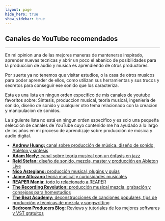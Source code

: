 ```yaml
---
layout: page
hide_hero: true
show_sidebar: true
---
```


## Canales de YouTube recomendados

---

En mi opinion una de las mejores maneras de mantenerse
inspirado, aprender nuevas tecnicas y abrir un poco el abanico
de posibilidades para la produccion de audio y musica es
aprendiendo de otros productores.

Por suerte ya no tenemos que visitar estudios, o la casa de
otros musicos para poder aprender de ellos, como utilizan sus
herramientas y sus trucos y secretos para conseguir ese sonido
que los caracteriza.

Esta es una lista en ningun orden especifico de mis canales de
youtube favoritos sobre: Sintesis, produccion musical, teoria
musical, ingenieria de sonido, diseño de sonido y cualquier otro
tema relacionado con la creacion y manipulacion de sonidos.

La siguiente lista no está en ningun orden específico y es solo una
pequeña selección de canales de YouTube cuyo contenido me ha ayudado
a lo largo de los años en mi proceso de aprendizaje sobre producción
de música y audio digital.

<ul>
    <li>
        <a
            class="has-text-dark"
            href="https://www.youtube.com/user/songstowearpantsto"
            target="_blank"
            ><strong>Andrew Huang:</strong> canal sobre producción de
            música, diseño de sonido, Ableton y síntesis</a
        >
    </li>
    <li>
        <a
            class="has-text-dark"
            href="https://www.youtube.com/user/havic5"
            target="_blank"
        ><strong>Adam Neely:</strong> canal sobre teoria musical    con
            un énfasis en jazz</a
        >
    </li>
    <li>
        <a
            class="has-text-dark"
            href="https://www.youtube.com/user/reidiculousremix"
            target="_blank"
            ><strong>Reid Stefan:</strong> diseño de sonido, mezcla,
            master y producción en Ableton Live
        </a>
    </li>
    <li>
        <a
            class="has-text-dark"
        href="https://www.youtube.com/channel/  UCEkUr7EAx4LwIv2gp2pwvPQ"
            target="_blank"
            ><strong>Nico Astegiano:</strong> producción musical,
            plugins y guías</a
        >
    </li>
    <li>
        <a
            class="has-text-dark"
        href="https://www.youtube.com/channel/  UCa3DVlGH2_QhvwuWlPa6MDQ"
            target="_blank"
            ><strong>Jaime Altozano</strong> teoria musical y
            curiosidades musicales</a
        >
    </li>
    <li>
        <a
            class="has-text-dark"
        href="https://www.youtube.com/channel/  UCq297H7Ca98HlB5mVFHGSsQ"
            target="_blank"
            ><strong>REAPER Mania:</strong> todo lo relacionado a
            REAPER</a
        >
    </li>
    <li>
        <a
            class="has-text-dark"
            href="https://www.youtube.com/user/recordingrevolution"
            target="_blank"
            ><strong>The Recording Revolution:</strong> producción
            musical mezcla, grabación y consejoas para homestudios</a
        >
    </li>
    <li>
        <a
            class="has-text-dark"
            href="https://www.youtube.com/c/BeatAcademy/videos"
            target="_blank"
            ><strong>The Beat Academy:</strong> deconstrucciones de
        canciones populares, tips de producción y técnicas de   mezcla
            y songwritting</a
        >
    </li>
    <li>
        <a
            class="has-text-dark"
            href="https://www.youtube.com/c/Bedroomproducersblog/videos"
            target="_blank"
            ><strong>Bedroom Producers Blog:</strong> Reviews y tutoriales de los mejores softwares y VST gratuitos</a
        >
    </li>
</ul>
